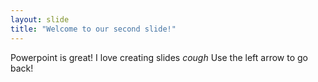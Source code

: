 ```yaml
---
layout: slide
title: "Welcome to our second slide!"
---
```

Powerpoint is great! I love creating slides *cough*
Use the left arrow to go back!

